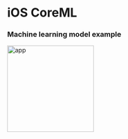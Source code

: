 # iOS CoreML

### Machine learning model example

<img src="https://github.com/ibaltare/ios-coreML/assets/107633826/9eff877a-dff6-49de-b3a0-41172743d276" alt="app" width="200">

